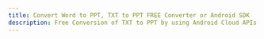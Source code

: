 ---title: Convert Word to PPT, TXT to PPT FREE Converter or Android SDKdescription: Free Conversion of TXT to PPT by using Android Cloud APIs & SDKs. Also Create, Edit & Render Microsoft Word & OpenOffice documents in the Cloud.---